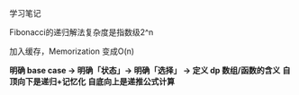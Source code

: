 学习笔记


Fibonacci的递归解法复杂度是指数级2^n

加入缓存，Memorization 变成O(n)

**明确 base case -> 明确「状态」-> 明确「选择」 -> 定义 dp 数组/函数的含义**
**自顶向下是递归+记忆化**
**自底向上是递推公式计算**